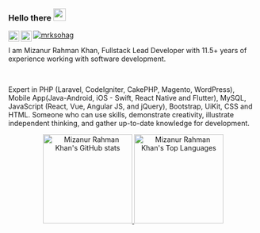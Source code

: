 <!-- <img src="https://media0.giphy.com/media/Nx0rz3jtxtEre/giphy.gif?cid=ecf05e475z0s30l4crjq7nvpzygw53ri44glm5qsrm37b0vs&rid=giphy.gif&ct=g"> -->

### Hello there <img src="https://media.giphy.com/media/hvRJCLFzcasrR4ia7z/giphy.gif" width="25">
<a href="https://mrksohag.com/](https://www.linkedin.com/in/mrksohag/">
  <img align="left" alt="Mizanur Rahman Khan | LinkedIn" width="22px" src="https://upload.wikimedia.org/wikipedia/commons/8/81/LinkedIn_icon.svg" />
</a>
<a href="https://mrksohag.com">
  <img align="left" alt="Mizanur Rahman Khan" width="22px" src="https://mrksohag.com/frontend/cooper/images/mrksohag-fav.png" />
</a>


<a href="https://github.com/mrksohag" target="_blank"><p align="left"> <img src="https://komarev.com/ghpvc/?username=mrksohag&label=Profile%20views&color=129e00" alt="mrksohag" /> </p><a/> 

I am Mizanur Rahman Khan, Fullstack Lead Developer with 11.5+ years of experience working with software development. 

<br/>

Expert in PHP (Laravel, CodeIgniter, CakePHP, Magento, WordPress), Mobile App(Java-Android, iOS - Swift, React Native and Flutter), MySQL, JavaScript (React, Vue, Angular JS, and jQuery), Bootstrap, UiKit, CSS and HTML. Someone who can use skills, demonstrate creativity, illustrate independent thinking, and gather up-to-date knowledge for development.

  
<div align="center">
  <a href="https://github.com/mrksohag">
  <img height="180em" src="https://github-readme-stats.vercel.app/api?username=mrksohag&show_icons=true&theme=dark&include_all_commits=true&count_private=true" alt="Mizanur Rahman Khan's GitHub stats"/>
  <img height="180em" src="https://github-readme-stats.vercel.app/api/top-langs/?username=mrksohag&layout=compact&langs_count=7&theme=dark" alt="Mizanur Rahman Khan's Top Languages"/>
    
<!--   <img height="295em"  src="https://activity-graph-ahmedshahriar.herokuapp.com/graph?username=ahmedshahriar&theme=xcode" alt="Ahmed Shahriar Sakib's GitHub Activity"/> -->
    
  </a>
</div>
